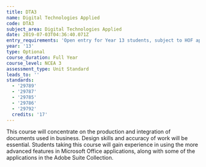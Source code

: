 ```yaml
---
title: DTA3
name: Digital Technologies Applied
code: DTA3
subject_area: Digital Technologies Applied
date: 2019-07-03T04:36:40.071Z
entry_requirements: 'Open entry for Year 13 students, subject to HOF approval'
year: '13'
type: Optional
course_duration: Full Year
course_level: NCEA 3
assessment_type: Unit Standard
leads_to: ''
standards:
  - '29789'
  - '29787'
  - '29785'
  - '29786'
  - '29792'
  credits: '17'
---
```

This course will concentrate on the production and integration of documents used in business. Design skills and accuracy of work will be essential. Students taking this course will gain experience in using the more advanced features in Microsoft Office applications, along with some of the applications in the Adobe Suite Collection.
